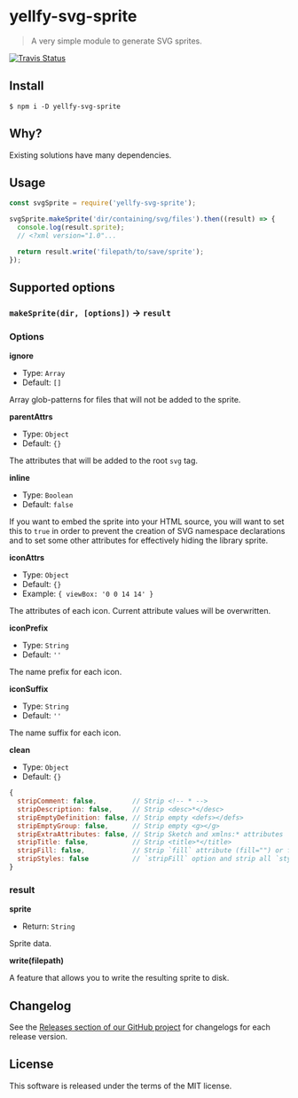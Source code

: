 # yellfy-svg-sprite

> A very simple module to generate SVG sprites.

[![Travis Status](https://travis-ci.org/mrmlnc/yellfy-svg-sprite.svg?branch=master)](https://travis-ci.org/mrmlnc/yellfy-svg-sprite)

## Install

```shell
$ npm i -D yellfy-svg-sprite
```

## Why?

Existing solutions have many dependencies.

## Usage

```js
const svgSprite = require('yellfy-svg-sprite');

svgSprite.makeSprite('dir/containing/svg/files').then((result) => {
  console.log(result.sprite);
  // <?xml version="1.0"...

  return result.write('filepath/to/save/sprite');
});
```

## Supported options

### `makeSprite(dir, [options])` → `result`

### Options

**ignore**

  * Type: `Array`
  * Default: `[]`

Array glob-patterns for files that will not be added to the sprite.

**parentAttrs**

  * Type: `Object`
  * Default: `{}`

The attributes that will be added to the root `svg` tag.

**inline**

  * Type: `Boolean`
  * Default: `false`

If you want to embed the sprite into your HTML source, you will want to set this
to `true` in order to prevent the creation of SVG namespace declarations and to
set some other attributes for effectively hiding the library sprite.

**iconAttrs**

  * Type: `Object`
  * Default: `{}`
  * Example: `{ viewBox: '0 0 14 14' }`

The attributes of each icon. Current attribute values will be overwritten.

**iconPrefix**

  * Type: `String`
  * Default: `''`

The name prefix for each icon.

**iconSuffix**

  * Type: `String`
  * Default: `''`

The name suffix for each icon.

**clean**

  * Type: `Object`
  * Default: `{}`

```js
{
  stripComment: false,         // Strip <!-- * -->
  stripDescription: false,     // Strip <desc>*</desc>
  stripEmptyDefinition: false, // Strip empty <defs></defs>
  stripEmptyGroup: false,      // Strip empty <g></g>
  stripExtraAttributes: false, // Strip Sketch and xmlns:* attributes
  stripTitle: false,           // Strip <title>*</title>
  stripFill: false,            // Strip `fill` attribute (fill="") or fill in the `style` attribute (style="fill:*;")
  stripStyles: false           // `stripFill` option and strip all `style` attributes
}
```

### result

**sprite**

  * Return: `String`

Sprite data.

**write(filepath)**

A feature that allows you to write the resulting sprite to disk.

## Changelog

See the [Releases section of our GitHub project](https://github.com/mrmlnc/yellfy-svg-sprite/releases) for changelogs for each release version.

## License

This software is released under the terms of the MIT license.
